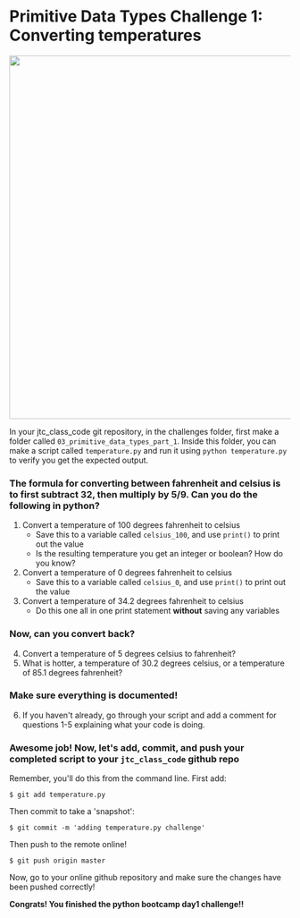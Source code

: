 # Primitive Data Types Challenge 1: Converting temperatures

<img src="https://storage.googleapis.com/ltkcms.appspot.com/fs/yd/images/cover/thermometer-in-snow.base?v=1591222156" width="650">


In your jtc_class_code git repository, in the challenges folder, first make a folder called `03_primitive_data_types_part_1`. Inside this folder, you can make a script called `temperature.py` and run it using `python temperature.py` to verify you get the expected output. 

### The formula for converting between fahrenheit and celsius is to first subtract 32, then multiply by 5/9. Can you do the following in python?

1. Convert a temperature of 100 degrees fahrenheit to celsius
    * Save this to a variable called `celsius_100`, and use `print()` to print out the value
    * Is the resulting temperature you get an integer or boolean? How do you know?
2. Convert a temperature of 0 degrees fahrenheit to celsius
    * Save this to a variable called `celsius_0`, and use `print()` to print out the value
3. Convert a temperature of 34.2 degrees fahrenheit to celsius
    * Do this one all in one print statement **without** saving any variables


### Now, can you convert back?

4. Convert a temperature of 5 degrees celsius to fahrenheit?
5. What is hotter, a temperature of 30.2 degrees celsius, or a temperature of 85.1 degrees fahrenheit?


### Make sure everything is documented!

6. If you haven't already, go through your script and add a comment for questions 1-5 explaining what your code is doing.

### Awesome job! Now, let's add, commit, and push your completed script to your `jtc_class_code` github repo

Remember, you'll do this from the command line. First add: 
```console
$ git add temperature.py
```

Then commit to take a 'snapshot':
```console
$ git commit -m 'adding temperature.py challenge'
```

Then push to the remote online!

```console
$ git push origin master
```

Now, go to your online github repository and make sure the changes have been pushed correctly! 

**Congrats! You finished the python bootcamp day1 challenge!!**